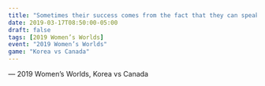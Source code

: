 ```yaml
---
title: "Sometimes their success comes from the fact that they can speak properly and I can’t"
date: 2019-03-17T08:50:00-05:00
draft: false
tags: [2019 Women’s Worlds]
event: "2019 Women’s Worlds"
game: "Korea vs Canada"
---
```

— 2019 Women’s Worlds, Korea vs Canada
<!--more--> 